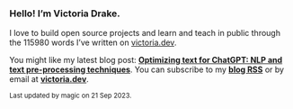 ### Hello! I’m Victoria Drake.

I love to build open source projects and learn and teach in public through the 115980 words I’ve written on [victoria.dev](https://victoria.dev).

You might like my latest blog post: **[Optimizing text for ChatGPT: NLP and text pre-processing techniques](https://victoria.dev/blog/optimizing-text-for-chatgpt-nlp-and-text-pre-processing-techniques/)**. You can subscribe to my [**blog RSS**](https://victoria.dev/index.xml) or by email at [**victoria.dev**](https://victoria.dev).

<sub>Last updated by magic on 21 Sep 2023.</sub>
